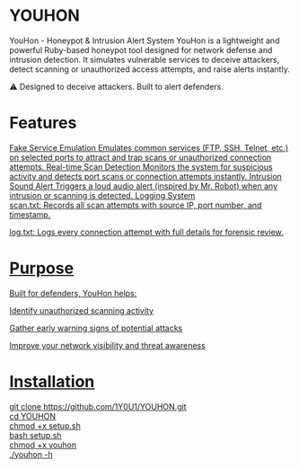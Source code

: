 # YOUHON

YouHon - Honeypot & Intrusion Alert System
YouHon is a lightweight and powerful Ruby-based honeypot tool designed for network defense and intrusion detection. It simulates vulnerable services to deceive attackers, detect scanning or unauthorized access attempts, and raise alerts instantly.

⚠ Designed to deceive attackers. Built to alert defenders.

# Features
<u> Fake Service Emulation<u>
Emulates common services (FTP, SSH, Telnet, etc.) on selected ports to attract and trap scans or unauthorized connection attempts.
 <u> Real-time Scan Detection <u>
Monitors the system for suspicious activity and detects port scans or connection attempts instantly.
<u> Intrusion Sound Alert<u>
Triggers a loud audio alert (inspired by Mr. Robot) when any intrusion or scanning is detected.
<u> Logging System<u> <br>
scan.txt: Records all scan attempts with source IP, port number, and timestamp.

log.txt: Logs every connection attempt with full details for forensic review.

# Purpose
Built for defenders, YouHon helps:

Identify unauthorized scanning activity

Gather early warning signs of potential attacks

Improve your network visibility and threat awareness


# Installation
git clone https://github.com/1Y0U1/YOUHON.git <br>
cd YOUHON<br>
chmod +x setup.sh<br>
bash setup.sh<br>
chmod +x youhon<br>
./youhon -h
